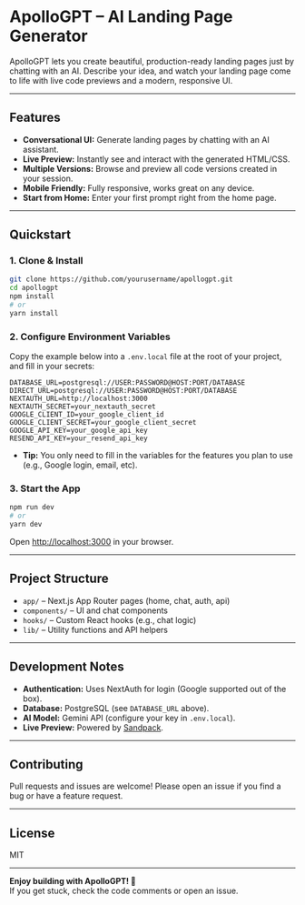 # ApolloGPT – AI Landing Page Generator

ApolloGPT lets you create beautiful, production-ready landing pages just by chatting with an AI. Describe your idea, and watch your landing page come to life with live code previews and a modern, responsive UI.

---

## Features

- **Conversational UI:** Generate landing pages by chatting with an AI assistant.
- **Live Preview:** Instantly see and interact with the generated HTML/CSS.
- **Multiple Versions:** Browse and preview all code versions created in your session.
- **Mobile Friendly:** Fully responsive, works great on any device.
- **Start from Home:** Enter your first prompt right from the home page.

---

## Quickstart

### 1. Clone & Install

```bash
git clone https://github.com/yourusername/apollogpt.git
cd apollogpt
npm install
# or
yarn install
```

### 2. Configure Environment Variables

Copy the example below into a `.env.local` file at the root of your project, and fill in your secrets:

```env
DATABASE_URL=postgresql://USER:PASSWORD@HOST:PORT/DATABASE
DIRECT_URL=postgresql://USER:PASSWORD@HOST:PORT/DATABASE
NEXTAUTH_URL=http://localhost:3000
NEXTAUTH_SECRET=your_nextauth_secret
GOOGLE_CLIENT_ID=your_google_client_id
GOOGLE_CLIENT_SECRET=your_google_client_secret
GOOGLE_API_KEY=your_google_api_key
RESEND_API_KEY=your_resend_api_key
```

- **Tip:** You only need to fill in the variables for the features you plan to use (e.g., Google login, email, etc).

### 3. Start the App

```bash
npm run dev
# or
yarn dev
```

Open [http://localhost:3000](http://localhost:3000) in your browser.

---

## Project Structure

- `app/` – Next.js App Router pages (home, chat, auth, api)
- `components/` – UI and chat components
- `hooks/` – Custom React hooks (e.g., chat logic)
- `lib/` – Utility functions and API helpers

---

## Development Notes

- **Authentication:** Uses NextAuth for login (Google supported out of the box).
- **Database:** PostgreSQL (see `DATABASE_URL` above).
- **AI Model:** Gemini API (configure your key in `.env.local`).
- **Live Preview:** Powered by [Sandpack](https://sandpack.dev/).

---

## Contributing

Pull requests and issues are welcome! Please open an issue if you find a bug or have a feature request.

---

## License

MIT

---

**Enjoy building with ApolloGPT! 🚀**  
If you get stuck, check the code comments or open an issue. 